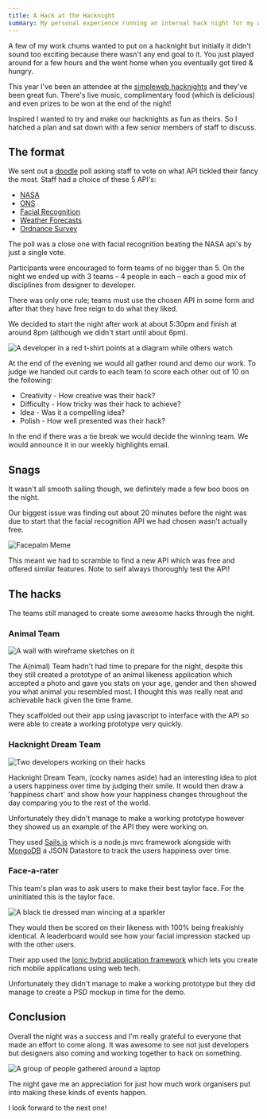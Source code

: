 ```yaml
---
title: A Hack at the Hacknight
summary: My personal experience running an internal hack night for my work mates and what we built on the night
---
```


A few of my work chums wanted to put on a hacknight but initially it didn't sound too exciting because there wasn't any end goal to it. You just played around for a few hours and the went home when you eventually got tired & hungry.

This year I've been an attendee at the [simpleweb hacknights](https://simpleweb.co.uk/brands/simpleweb-challenge) and they've been great fun. There's live music, complimentary food (which is delicious) and even prizes to be won at the end of the night!

Inspired I wanted to try and make our hacknights as fun as theirs. So I hatched a plan and sat down with a few senior members of staff to discuss.

## The format

We sent out a [doodle](https://doodle.com/) poll asking staff to vote on what API tickled their fancy the most. Staff had a choice of these 5 API's:

-   [NASA](https://data.nasa.gov/)
-   [ONS](https://www.ons.gov.uk/ons/apiservice/web/apiservice/home)
-   [Facial Recognition](https://market.mashape.com/lambda/face-recognition#!documentation)
-   [Weather Forecasts](https://market.mashape.com/george-vustrey/ultimate-weather-forecasts)
-   [Ordnance Survey](https://www.ordnancesurvey.co.uk/opendatadownload/products.html)

The poll was a close one with facial recognition beating the NASA api's by just a single vote.

Participants were encouraged to form teams of no bigger than 5. On the night we ended up with 3 teams – 4 people in each – each a good mix of disciplines from designer to developer.

There was only one rule; teams must use the chosen API in some form and after that they have free reign to do what they liked.

We decided to start the night after work at about 5:30pm and finish at around 8pm (although we didn't start until about 6pm).

![A developer in a red t-shirt points at a diagram while others watch](/img/2015/animal.jpg)

At the end of the evening we would all gather round and demo our work. To judge we handed out cards to each team to score each other out of 10 on the following:

-   Creativity - How creative was their hack?
-   Difficulty - How tricky was their hack to achieve?
-   Idea - Was it a compelling idea?
-   Polish - How well presented was their hack?

In the end if there was a tie break we would decide the winning team. We would announce it in our weekly highlights email.

## Snags

It wasn't all smooth sailing though, we definitely made a few boo boos on the night.

Our biggest issue was finding out about 20 minutes before the night was due to start that the facial recognition API we had chosen wasn't actually free.

![Facepalm Meme](/img/2015/doh.jpg)

This meant we had to scramble to find a new API which was free and offered similar features. Note to self always thoroughly test the API!

## The hacks

The teams still managed to create some awesome hacks through the night.

### Animal Team

![A wall with wireframe sketches on it](/img/2015/animal-wall.jpg)

The A(nimal) Team hadn't had time to prepare for the night, despite this they still created a prototype of an animal likeness application which accepted a photo and gave you stats on your age, gender and then showed you what animal you resembled most. I thought this was really neat and achievable hack given the time frame.

They scaffolded out their app using javascript to interface with the API so were able to create a working prototype very quickly.

### Hacknight Dream Team

![Two developers working on their hacks](/img/2015/hacknight-dreamteam.jpg)

Hacknight Dream Team, (cocky names aside) had an interesting idea to plot a users happiness over time by judging their smile. It would then draw a 'happiness chart' and show how your happiness changes throughout the day comparing you to the rest of the world.

Unfortunately they didn't manage to make a working prototype however they showed us an example of the API they were working on.

They used [Sails.js](https://sailsjs.org) which is a node.js mvc framework alongside with [MongoDB](https://mongodb.org) a JSON Datastore to track the users happiness over time.

### Face-a-rater

This team's plan was to ask users to make their best taylor face. For the uninitiated this is the taylor face.

![A black tie dressed man wincing at a sparkler](/img/2015/taylor.jpg)

They would then be scored on their likeness with 100% being freakishly identical. A leaderboard would see how your facial impression stacked up with the other users.

Their app used the [Ionic hybrid application framework](https://ionicframework.com) which lets you create rich mobile applications using web tech.

Unfortunately they didn't manage to make a working prototype but they did manage to create a PSD mockup in time for the demo.

## Conclusion

Overall the night was a success and I'm really grateful to everyone that made an effort to come along. It was awesome to see not just developers but designers also coming and working together to hack on something.

![A group of people gathered around a laptop](/img/2015/face-a-rater.jpg)

The night gave me an appreciation for just how much work organisers put into making these kinds of events happen.

I look forward to the next one!
